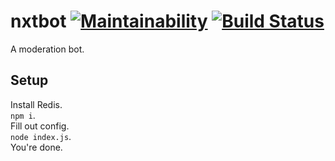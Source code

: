 # nxtbot [![Maintainability](https://api.codeclimate.com/v1/badges/311004163b2ea78a8853/maintainability)](https://codeclimate.com/github/ry00001/nxtbot/maintainability) [![Build Status](https://travis-ci.org/ry00001/nxtbot.svg?branch=master)](https://travis-ci.org/ry00001/nxtbot)
A moderation bot.

## Setup
Install Redis.  
`npm i`.  
Fill out config.  
`node index.js`.  
You're done.